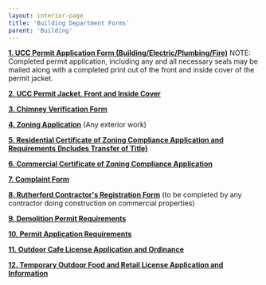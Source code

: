 ```yaml
---
layout: interior-page
title: 'Building Department Forms'
parent: 'Building'
---
```



[**1. UCC Permit Application Form (Building/Electric/Plumbing/Fire)**](https://storage.googleapis.com/static.rutherford-nj.com/building/Building%20Dept%20Forms/01-UCC%20Permit%20Application.pdf) 
NOTE: Completed permit application, including any and all necessary seals may be mailed along with a completed print out of the front and inside cover of the permit jacket. 

[**2. UCC Permit Jacket, Front and Inside Cover**](https://storage.googleapis.com/static.rutherford-nj.com/building/Building%20Dept%20Forms/02-Permit%20Jacket-UCC.PDF) 

[**3. Chimney Verification Form**](https://storage.googleapis.com/static.rutherford-nj.com/building/Building%20Dept%20Forms/03-Chimney%20Verification%20Form-f370.pdf) 

[**4. Zoning Application**](https://storage.googleapis.com/static.rutherford-nj.com/building/Building%20Dept%20Forms/04-ZONING%20Application_2020.pdf) 
(Any exterior work) 

[**5. Residential Certificate of Zoning Compliance Application and Requirements (Includes Transfer of Title)**](https://storage.googleapis.com/static.rutherford-nj.com/building/Building%20Dept%20Forms/CO%20CZC%20Residential%20Application%20Form-with%20checklist.pdf) 

[**6. Commercial Certificate of Zoning Compliance Application**](https://storage.googleapis.com/static.rutherford-nj.com/building/Building%20Dept%20Forms/06-Commercial%20Certificate%20of%20Zoning%20Compliance%20Application_2020.pdf) 

[**7. Complaint Form**](https://storage.googleapis.com/static.rutherford-nj.com/building/Building%20Dept%20Forms/07-Complaint%20Form.pdf) 

[**8. Rutherford Contractor's Registration Form**](https://storage.googleapis.com/static.rutherford-nj.com/building/Building%20Dept%20Forms/08-Rutherford%20Contractor%20Registration.pdf) 
(to be completed by any contractor doing construction on commercial properties) 

[**9. Demolition Permit Requirements**](https://storage.googleapis.com/static.rutherford-nj.com/building/Building%20Dept%20Forms/09-Demo%20Permit%20Requirements_2020.pdf)

[**10. Permit Application Requirements**](https://storage.googleapis.com/static.rutherford-nj.com/building/Building%20Dept%20Forms/10-Permit%20Requirements.pdf)

[**11. Outdoor Cafe License Application and Ordinance**](https://storage.googleapis.com/static.rutherford-nj.com/borough-clerk/permits-licenses/Outdoor_Cafe_and_Parklet_License_App.pdf)

[**12. Temporary Outdoor Food and Retail License Application and Information**](/business-resources/businesses-resources/)
